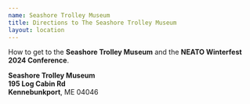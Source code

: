 ```yaml
---
name: Seashore Trolley Museum
title: Directions to The Seashore Trolley Museum
layout: location
---
```


How to get to the **Seashore Trolley Museum** and the **NEATO Winterfest 2024 Conference**.

**Seashore Trolley Museum**<br />
**195 Log Cabin Rd**<br />
**Kennebunkport**, ME 04046
